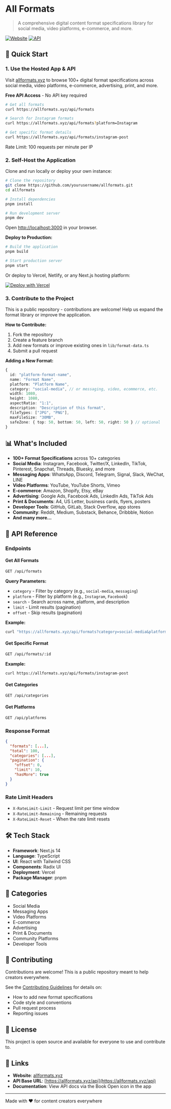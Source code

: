 # All Formats

> A comprehensive digital content format specifications library for social media, video platforms, e-commerce, and more.

[![Website](https://img.shields.io/badge/Website-allformats.xyz-blue?style=for-the-badge)](https://allformats.xyz)
[![API](https://img.shields.io/badge/API-Free-black?style=for-the-badge)](https://allformats.xyz)

## 🚀 Quick Start

### 1. Use the Hosted App & API

Visit [allformats.xyz](https://allformats.xyz) to browse 100+ digital format specifications across social media, video platforms, e-commerce, advertising, print, and more.

**Free API Access** - No API key required

```bash
# Get all formats
curl https://allformats.xyz/api/formats

# Search for Instagram formats
curl https://allformats.xyz/api/formats?platform=Instagram

# Get specific format details
curl https://allformats.xyz/api/formats/instagram-post
```

Rate Limit: 100 requests per minute per IP

### 2. Self-Host the Application

Clone and run locally or deploy your own instance:

```bash
# Clone the repository
git clone https://github.com/yourusername/allformats.git
cd allformats

# Install dependencies
pnpm install

# Run development server
pnpm dev
```

Open [http://localhost:3000](http://localhost:3000) in your browser.

**Deploy to Production:**

```bash
# Build the application
pnpm build

# Start production server
pnpm start
```

Or deploy to Vercel, Netlify, or any Next.js hosting platform:

[![Deploy with Vercel](https://vercel.com/button)](https://vercel.com/new/clone?repository-url=https://github.com/yourusername/allformats)

### 3. Contribute to the Project

This is a public repository - contributions are welcome! Help us expand the format library or improve the application.

**How to Contribute:**

1. Fork the repository
2. Create a feature branch
3. Add new formats or improve existing ones in `lib/format-data.ts`
4. Submit a pull request

**Adding a New Format:**

```typescript
{
  id: "platform-format-name",
  name: "Format Name",
  platform: "Platform Name",
  category: "social-media", // or messaging, video, ecommerce, etc.
  width: 1080,
  height: 1080,
  aspectRatio: "1:1",
  description: "Description of this format",
  fileTypes: ["JPG", "PNG"],
  maxFileSize: "30MB",
  safeZone: { top: 50, bottom: 50, left: 50, right: 50 } // optional
}
```

## 📊 What's Included

- **100+ Format Specifications** across 10+ categories
- **Social Media**: Instagram, Facebook, Twitter/X, LinkedIn, TikTok, Pinterest, Snapchat, Threads, Bluesky, and more
- **Messaging Apps**: WhatsApp, Discord, Telegram, Signal, Slack, WeChat, LINE
- **Video Platforms**: YouTube, YouTube Shorts, Vimeo
- **E-commerce**: Amazon, Shopify, Etsy, eBay
- **Advertising**: Google Ads, Facebook Ads, LinkedIn Ads, TikTok Ads
- **Print & Documents**: A4, US Letter, business cards, flyers, posters
- **Developer Tools**: GitHub, GitLab, Stack Overflow, app stores
- **Community**: Reddit, Medium, Substack, Behance, Dribbble, Notion
- **And many more...**

## 🔌 API Reference

### Endpoints

#### Get All Formats

```bash
GET /api/formats
```

**Query Parameters:**
- `category` - Filter by category (e.g., `social-media`, `messaging`)
- `platform` - Filter by platform (e.g., `Instagram`, `Facebook`)
- `search` - Search across name, platform, and description
- `limit` - Limit results (pagination)
- `offset` - Skip results (pagination)

**Example:**
```bash
curl "https://allformats.xyz/api/formats?category=social-media&platform=Instagram&limit=10"
```

#### Get Specific Format

```bash
GET /api/formats/:id
```

**Example:**
```bash
curl https://allformats.xyz/api/formats/instagram-post
```

#### Get Categories

```bash
GET /api/categories
```

#### Get Platforms

```bash
GET /api/platforms
```

### Response Format

```json
{
  "formats": [...],
  "total": 100,
  "categories": [...],
  "pagination": {
    "offset": 0,
    "limit": 10,
    "hasMore": true
  }
}
```

### Rate Limit Headers

- `X-RateLimit-Limit` - Request limit per time window
- `X-RateLimit-Remaining` - Remaining requests
- `X-RateLimit-Reset` - When the rate limit resets

## 🛠 Tech Stack

- **Framework**: Next.js 14
- **Language**: TypeScript
- **UI**: React with Tailwind CSS
- **Components**: Radix UI
- **Deployment**: Vercel
- **Package Manager**: pnpm

## 📝 Categories

- Social Media
- Messaging Apps
- Video Platforms
- E-commerce
- Advertising
- Print & Documents
- Community Platforms
- Developer Tools

## 🤝 Contributing

Contributions are welcome! This is a public repository meant to help creators everywhere.

See the [Contributing Guidelines](CONTRIBUTING.md) for details on:
- How to add new format specifications
- Code style and conventions
- Pull request process
- Reporting issues

## 📄 License

This project is open source and available for everyone to use and contribute to.

## 🔗 Links

- **Website**: [allformats.xyz](https://allformats.xyz)
- **API Base URL**: [https://allformats.xyz/api](https://allformats.xyz/api)
- **Documentation**: View API docs via the Book Open icon in the app

---

Made with ❤️ for content creators everywhere
